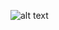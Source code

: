 ![alt text](https://github.com/waldooo/Bluetooth-RGB-light/master/images/fritzing_arduinoBT.png "Arduino Bluetooth Led Strip")
